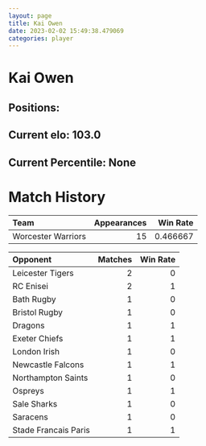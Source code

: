```yaml
---  
layout: page  
title: Kai Owen  
date: 2023-02-02 15:49:38.479069  
categories: player  
---
```

# Kai Owen

## Positions: 

## Current elo: 103.0

## Current Percentile: None

# Match History


| Team               |   Appearances |   Win Rate |
|:-------------------|--------------:|-----------:|
| Worcester Warriors |            15 |   0.466667 |

| Opponent             |   Matches |   Win Rate |
|:---------------------|----------:|-----------:|
| Leicester Tigers     |         2 |          0 |
| RC Enisei            |         2 |          1 |
| Bath Rugby           |         1 |          0 |
| Bristol Rugby        |         1 |          0 |
| Dragons              |         1 |          1 |
| Exeter Chiefs        |         1 |          1 |
| London Irish         |         1 |          0 |
| Newcastle Falcons    |         1 |          1 |
| Northampton Saints   |         1 |          0 |
| Ospreys              |         1 |          1 |
| Sale Sharks          |         1 |          0 |
| Saracens             |         1 |          0 |
| Stade Francais Paris |         1 |          1 |
